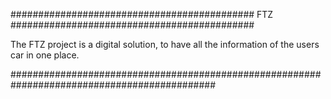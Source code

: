 ############################################ FTZ ############################################

The FTZ project is a digital solution, to have all the information of the users car in one place.

#############################################################################################
